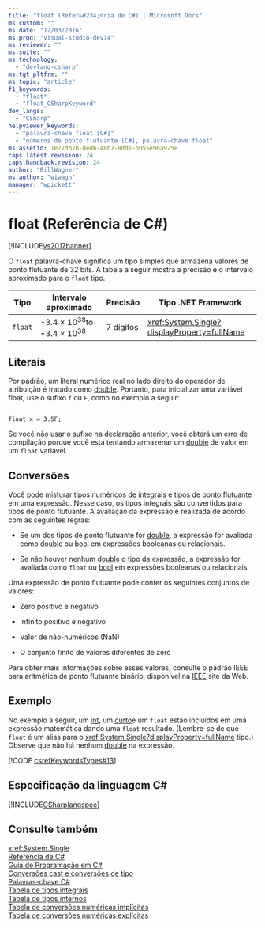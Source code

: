 ```yaml
---
title: "float (Refer&#234;ncia de C#) | Microsoft Docs"
ms.custom: ""
ms.date: "12/03/2016"
ms.prod: "visual-studio-dev14"
ms.reviewer: ""
ms.suite: ""
ms.technology: 
  - "devlang-csharp"
ms.tgt_pltfrm: ""
ms.topic: "article"
f1_keywords: 
  - "float"
  - "float_CSharpKeyword"
dev_langs: 
  - "CSharp"
helpviewer_keywords: 
  - "palavra-chave float [C#]"
  - "números de ponto flutuante [C#], palavra-chave float"
ms.assetid: 1e77db7b-dedb-48b7-8dd1-b055e96a9258
caps.latest.revision: 24
caps.handback.revision: 24
author: "BillWagner"
ms.author: "wiwagn"
manager: "wpickett"
---
```

# float (Refer&#234;ncia de C#)
[!INCLUDE[vs2017banner](../../../csharp/includes/vs2017banner.md)]

O `float` palavra\-chave significa um tipo simples que armazena valores de ponto flutuante de 32 bits.  A tabela a seguir mostra a precisão e o intervalo aproximado para o `float` tipo.  
  
|Tipo|Intervalo aproximado|Precisão|Tipo .NET Framework|  
|----------|--------------------------|--------------|-------------------------|  
|`float`|\-3.4 × 10<sup>38</sup>to \+3.4 × 10<sup>38</sup>|7 dígitos|<xref:System.Single?displayProperty=fullName>|  
  
## Literais  
 Por padrão, um literal numérico real no lado direito do operador de atribuição é tratado como  [double](../../../csharp/language-reference/keywords/double.md).  Portanto, para inicializar uma variável float, use o sufixo `f` ou `F`, como no exemplo a seguir:  
  
```  
  
float x = 3.5F;  
```  
  
 Se você não usar o sufixo na declaração anterior, você obterá um erro de compilação porque você está tentando armazenar um  [double](../../../csharp/language-reference/keywords/double.md) de valor em um `float` variável.  
  
## Conversões  
 Você pode misturar tipos numéricos de integrais e tipos de ponto flutuante em uma expressão.  Nesse caso, os tipos integrais são convertidos para tipos de ponto flutuante.  A avaliação da expressão é realizada de acordo com as seguintes regras:  
  
-   Se um dos tipos de ponto flutuante for  [double](../../../csharp/language-reference/keywords/double.md), a expressão for avaliada como  [double](../../../csharp/language-reference/keywords/double.md) ou  [bool](../../../csharp/language-reference/keywords/bool.md) em expressões booleanas ou relacionais.  
  
-   Se não houver nenhum  [double](../../../csharp/language-reference/keywords/double.md) o tipo da expressão, a expressão for avaliada como `float` ou  [bool](../../../csharp/language-reference/keywords/bool.md) em expressões booleanas ou relacionais.  
  
 Uma expressão de ponto flutuante pode conter os seguintes conjuntos de valores:  
  
-   Zero positivo e negativo  
  
-   Infinito positivo e negativo  
  
-   Valor de não\-numéricos \(NaN\)  
  
-   O conjunto finito de valores diferentes de zero  
  
 Para obter mais informações sobre esses valores, consulte o padrão IEEE para aritmética de ponto flutuante binário, disponível na [IEEE](http://go.microsoft.com/fwlink/?LinkId=26269) site da Web.  
  
## Exemplo  
 No exemplo a seguir, um  [int](../../../csharp/language-reference/keywords/int.md), um  [curto](../../../csharp/language-reference/keywords/short.md)e um `float` estão incluídos em uma expressão matemática dando uma `float` resultado.  \(Lembre\-se de que `float` é um alias para o <xref:System.Single?displayProperty=fullName> tipo.\) Observe que não há nenhum  [double](../../../csharp/language-reference/keywords/double.md) na expressão.  
  
 [!CODE [csrefKeywordsTypes#13](../CodeSnippet/VS_Snippets_VBCSharp/csrefKeywordsTypes#13)]  
  
## Especificação da linguagem C\#  
 [!INCLUDE[CSharplangspec](../../../csharp/language-reference/keywords/includes/csharplangspec_md.md)]  
  
## Consulte também  
 <xref:System.Single>   
 [Referência de C\#](../../../csharp/language-reference/index.md)   
 [Guia de Programação em C\#](../../../csharp/programming-guide/index.md)   
 [Conversões cast e conversões de tipo](../../../csharp/programming-guide/types/casting-and-type-conversions.md)   
 [Palavras\-chave C\#](../../../csharp/language-reference/keywords/index.md)   
 [Tabela de tipos integrais](../../../csharp/language-reference/keywords/integral-types-table.md)   
 [Tabela de tipos internos](../../../csharp/language-reference/keywords/built-in-types-table.md)   
 [Tabela de conversões numéricas implícitas](../../../csharp/language-reference/keywords/implicit-numeric-conversions-table.md)   
 [Tabela de conversões numéricas explícitas](../../../csharp/language-reference/keywords/explicit-numeric-conversions-table.md)